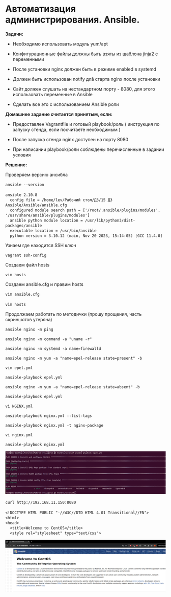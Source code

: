 # Автоматизация администрирования. Ansible.

**Задачи:**

* Необходимо использовать модуль yum/apt

* Конфигурационные файлы должны быть взяты из шаблона jinja2 с переменными

* После установки nginx должен быть в режиме enabled в systemd

* Должен быть использован notify длā старта nginx после установки

* Сайт должен слушать на нестандартном порту - 8080, для этого использовать переменные в Ansible

* Сделать все это с использованием Ansible роли

**Домашнее задание считается принятым, если:**

* Предоставлен Vagrantfile и готовый playbook/роль ( инструкция по запуску
стенда, если посчитаете необходимым )

* После запуска стенда nginx доступен на порту 8080

* При написании playbook/роли соблюдены перечисленные в задании условия


**Решение:**

Проверяем версию ансибла
```
ansible --version

ansible 2.10.8
  config file = /home/lev/Рабочий стол/ДЗ/15 ДЗ Ansible/Ansible/ansible.cfg
  configured module search path = ['/root/.ansible/plugins/modules', '/usr/share/ansible/plugins/modules']
  ansible python module location = /usr/lib/python3/dist-packages/ansible
  executable location = /usr/bin/ansible
  python version = 3.10.12 (main, Nov 20 2023, 15:14:05) [GCC 11.4.0]

```

Узнаем где находится SSH ключ

```
vagrant ssh-config
```

Создаем файл hosts

```
vim hosts
```

Создаем ansible.cfg и правим hosts

```
vim ansible.cfg

vim hosts
```

Продолжаем работать по методички (прошу прощения, часть скриншотов утеряна)
 
```
ansible nginx -m ping
```

```
ansible nginx -m command -a "uname -r"
```

```
ansible nginx -m systemd -a name=firewalld
```

```
ansible nginx -m yum -a "name=epel-release state=present" -b
```

```
vim epel.yml
```

```
ansible-playbook epel.yml
```

```
ansible nginx -m yum -a "name=epel-release state=absent" -b
```
```
ansible-playbook epel.yml
```


```
vi NGINX.yml
```

```
ansible-playbook nginx.yml --list-tags
```

```
ansible-playbook nginx.yml -t nginx-package
```


```
vi nginx.yml
```

```
ansible-playbook nginx.yml
```
![Alt text](1.png)

```
curl http://192.168.11.150:8080

<!DOCTYPE HTML PUBLIC "-//W3C//DTD HTML 4.01 Transitional//EN">
<html>
<head>
  <title>Welcome to CentOS</title>
  <style rel="stylesheet" type="text/css"> 
```
![Alt text](2.png)
